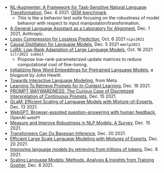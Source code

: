 
- [NL-Augmenter: A Framework for Task-Sensitive Natural Language Transformation](https://arxiv.org/pdf/2112.02721.pdf), Dec. 6 2021. [GEM-benchmark](https://gem-benchmark.com/).
  - This is like a behavior test suite focusing on the robustness of model behavior with respect to input manipulation/transformation.
- [A General Language Assistant as a Laboratory for Alignment](https://arxiv.org/pdf/2112.00861.pdf), Dec. 1 2021, Anthropic.
- [Lossy Compression for Lossless Prediction](https://arxiv.org/pdf/2106.10800.pdf), Oct. 6 2021 `nips2021`
- [Causal Distillation for Language Models](https://arxiv.org/pdf/2112.02505.pdf), Dec. 5 2021 `emnlp2021`
- [LoRA: Low-Rank Adaptation of Large Language Models](https://arxiv.org/pdf/2106.09685.pdf), Oct. 16 2021 `iclr2022 submit`
  - Propose low-rank-parameterized update matrices to reduce computational cost of fine-tuning.
- [Initializing New Word Embeddings for Pretrained Language Models](https://github.com/john-hewitt/embed-init), a blogpost by John Hewitt.
- [Towards Interactive Language Modeling](https://maartjeth.github.io/assets/documents/interactive_language_modeling.pdf), from Meta.
- [Learning To Retrieve Prompts for In-Context Learning](https://www.cs.tau.ac.il/~ohadr/Learning_to_retrieve_prompts_for_in_context_learning.pdf), Dec. 16 2021.
- [PROMPT WAYWARDNESS: The Curious Case of Discretized Interpretation of Continuous Prompts](https://arxiv.org/pdf/2112.08348.pdf), Dec. 15 2021.
- [GLaM: Efficient Scaling of Language Models with Mixture-of-Experts](https://arxiv.org/pdf/2112.06905.pdf), Dec. 13 2021.
- [WebGPT: Browser-assisted question-answering with human feedback](https://cdn.openai.com/WebGPT.pdf), OpenAI `webGPT`
- [Measure and Improve Robustness in NLP Models: A Survey](https://arxiv.org/pdf/2112.08313.pdf), Dec. 15 2021.
- [Transformers Can Do Bayesian Inference](https://arxiv.org/pdf/2112.10510.pdf), Dec. 20 2021.
- [Efficient Large Scale Language Modeling with Mixtures of Experts](https://arxiv.org/pdf/2112.10684.pdf), Dec. 20 2021.
- [Improving language models by retrieving from trillions of tokens](https://arxiv.org/pdf/2112.04426.pdf), Dec. 8 2021.
- [Scaling Language Models: Methods, Analysis & Insights from Training Gopher](https://arxiv.org/pdf/2112.11446.pdf), Dec. 8 2021.
